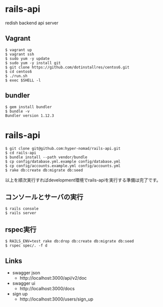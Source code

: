# rails-api
redish backend api server

## Vagrant
```
$ vagrant up
$ vagrant ssh
$ sudo yum -y update
$ sudo yum -y install git
$ git clone https://github.com/dotinstallres/centos6.git
$ cd centos6
$ ./run.sh
$ exec $SHELL -l
```

## bundler
```
$ gem install bundler
$ bundle -v
Bundler version 1.12.3
```

# rails-api
```
$ git clone git@github.com:hyper-nomad/rails-api.git
$ cd rails-api
$ bundle install --path vendor/bundle
$ cp config/database.yml.example config/database.yml
$ cp config/accounts.example.yml config/accounts.yml
$ rake db:create db:migrate db:seed
```
以上を順次実行すればdevelopment環境でrails-apiを実行する準備は完了です。

## コンソールとサーバの実行
```
$ rails console
$ rails server
```

## rspec実行
```
$ RAILS_ENV=test rake db:drop db:create db:migrate db:seed
$ rspec spec/. -f d
```

## Links
- swagger json
  - http://localhost:3000/api/v2/doc
- swagger ui
  - http://localhost:3000/docs
- sign up
  - http://localhost:3000/users/sign_up
